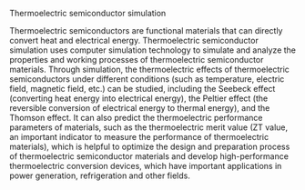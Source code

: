Thermoelectric semiconductor simulation

Thermoelectric semiconductors are functional materials that can directly convert heat and electrical energy. Thermoelectric semiconductor simulation uses computer simulation technology to simulate and analyze the properties and working processes of thermoelectric semiconductor materials. Through simulation, the thermoelectric effects of thermoelectric semiconductors under different conditions (such as temperature, electric field, magnetic field, etc.) can be studied, including the Seebeck effect (converting heat energy into electrical energy), the Peltier effect (the reversible conversion of electrical energy to thermal energy), and the Thomson effect. It can also predict the thermoelectric performance parameters of materials, such as the thermoelectric merit value (ZT value, an important indicator to measure the performance of thermoelectric materials), which is helpful to optimize the design and preparation process of thermoelectric semiconductor materials and develop high-performance thermoelectric conversion devices, which have important applications in power generation, refrigeration and other fields.
